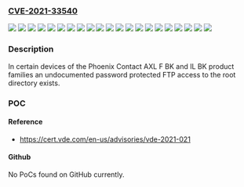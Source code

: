 ### [CVE-2021-33540](https://cve.mitre.org/cgi-bin/cvename.cgi?name=CVE-2021-33540)
![](https://img.shields.io/static/v1?label=Product&message=AXL%20F%20BK&color=blue)
![](https://img.shields.io/static/v1?label=Product&message=IL&color=blue)
![](https://img.shields.io/static/v1?label=Version&message=AXL%20F%20EIP%20(2688394)%20&color=brightgreen)
![](https://img.shields.io/static/v1?label=Version&message=AXL%20F%20EIP%20EF%20(2702782)%20&color=brightgreen)
![](https://img.shields.io/static/v1?label=Version&message=AXL%20F%20ETH%20(2688459)%20&color=brightgreen)
![](https://img.shields.io/static/v1?label=Version&message=AXL%20F%20ETH%20NET2%20(2702177)%20all%20revisions%20&color=brightgreen)
![](https://img.shields.io/static/v1?label=Version&message=AXL%20F%20ETH%20XC%20(2701949)%20&color=brightgreen)
![](https://img.shields.io/static/v1?label=Version&message=AXL%20F%20PN%20(2701815)%20all%20revisions%20&color=brightgreen)
![](https://img.shields.io/static/v1?label=Version&message=AXL%20F%20PN%20TPS%20(2403869)%20&color=brightgreen)
![](https://img.shields.io/static/v1?label=Version&message=AXL%20F%20PN%20TPS%20XC%20(1068857)%20&color=brightgreen)
![](https://img.shields.io/static/v1?label=Version&message=AXL%20F%20PN%20XC%20(2701222)%20all%20revisions%20&color=brightgreen)
![](https://img.shields.io/static/v1?label=Version&message=AXL%20F%20S3%20(2701686)%20&color=brightgreen)
![](https://img.shields.io/static/v1?label=Version&message=AXL%20F%20SAS%20(2701457)%20all%20revisions%20&color=brightgreen)
![](https://img.shields.io/static/v1?label=Version&message=IL%20EIP%20BK%20DI8%20DO4%202TX-PAC%20(2897758)%20all%20revisions%20&color=brightgreen)
![](https://img.shields.io/static/v1?label=Version&message=IL%20ETH%20BK%20DI8%20DO4%202TX-PAC%20(2703981)%20all%20revisions%20&color=brightgreen)
![](https://img.shields.io/static/v1?label=Version&message=IL%20ETH%20BK%20DI8%20DO4%202TX-XC-PAC%20(2701388)%20all%20revisions%20&color=brightgreen)
![](https://img.shields.io/static/v1?label=Version&message=IL%20PN%20BK%20DI8%20DO4%202SCRJ-PAC%20(2878379)%20all%20revisions%20&color=brightgreen)
![](https://img.shields.io/static/v1?label=Version&message=IL%20PN%20BK%20DI8%20DO4%202TX-PAC%20(2703994)%20all%20revisions%20&color=brightgreen)
![](https://img.shields.io/static/v1?label=Version&message=IL%20PN%20BK-PAC%20(2403696)%20all%20revisions%20&color=brightgreen)
![](https://img.shields.io/static/v1?label=Version&message=IL%20S3%20BK%20DI8%20DO4%202TX-PAC%20(2692380)%20all%20revisions%20&color=brightgreen)
![](https://img.shields.io/static/v1?label=Vulnerability&message=CWE-798%20Use%20of%20Hard-coded%20Credentials&color=brightgreen)

### Description

In certain devices of the Phoenix Contact AXL F BK and IL BK product families an undocumented password protected FTP access to the root directory exists.

### POC

#### Reference
- https://cert.vde.com/en-us/advisories/vde-2021-021

#### Github
No PoCs found on GitHub currently.

